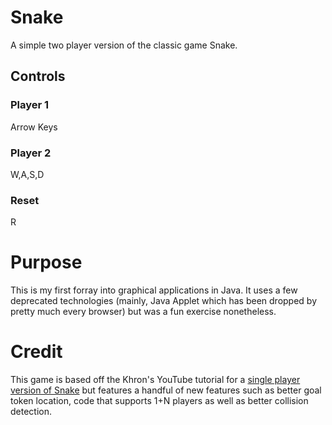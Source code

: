 # Snake

A simple two player version of the classic game Snake. 

## Controls
### Player 1
Arrow Keys 
### Player 2 
W,A,S,D

### Reset
R

# Purpose 
This is my first forray into graphical applications in Java. It uses a few deprecated technologies (mainly, Java Applet which has been dropped by pretty much every browser) but was a fun exercise nonetheless.

# Credit 
This game is based off the Khron's YouTube tutorial for a [single player version of Snake](https://youtu.be/9eQJAWhRHQg) but features a handful of new features such as better goal token location, code that supports 1+N players as well as better collision detection. 
